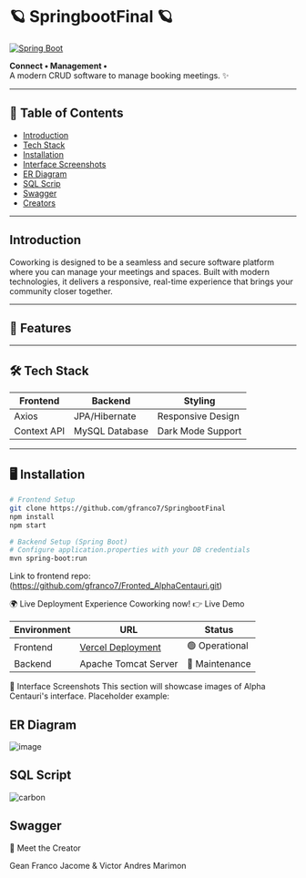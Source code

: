 
# 🪐 SpringbootFinal 🪐

[![Spring Boot](https://img.shields.io/badge/Spring%20Boot-3.1.5-green?logo=spring)](https://spring.io/)  

**Connect • Management •**  
A modern CRUD software to manage booking meetings. ✨


---

## 📑 Table of Contents

- [Introduction](#-introduction)
- [Tech Stack](#-tech-stack)
- [Installation](#-installation)
- [Interface Screenshots](#-interface-screenshots)
- [ER Diagram](#-ER-Diagram)
- [SQL Scrip](#-SQL-Scrip)
- [Swagger](#-Swagger)
- [Creators](#-creators)

---

## Introduction

Coworking is designed to be a seamless and secure software platform where you can manage your meetings and spaces. Built with modern technologies, it delivers a responsive, real-time experience that brings your community closer together.

---

## 🚀 Features


---

## 🛠️ Tech Stack

| Frontend              | Backend               | Styling            |
|-----------------------|-----------------------|--------------------|
| Axios                 | JPA/Hibernate         | Responsive Design  |
| Context API           | MySQL Database        | Dark Mode Support  |

---

## 🖥️ Installation

```bash
# Frontend Setup
git clone https://github.com/gfranco7/SpringbootFinal
npm install
npm start

# Backend Setup (Spring Boot)
# Configure application.properties with your DB credentials
mvn spring-boot:run

```

Link to frontend repo: (https://github.com/gfranco7/Fronted_AlphaCentauri.git)

🌍 Live Deployment
Experience Coworking now!
👉 Live Demo

| Environment | URL | Status |
|-------------|-----|--------|
| Frontend | [Vercel Deployment]() | 🟢 Operational |
| Backend | Apache Tomcat Server | 🔧 Maintenance |

📸 Interface Screenshots
This section will showcase images of Alpha Centauri's interface.
Placeholder example:


## ER Diagram
![image](https://github.com/user-attachments/assets/aa8da215-ed93-44c3-be37-9ec66041b30b)

## SQL Script
![carbon](https://github.com/user-attachments/assets/97a4a69f-a140-4789-a24b-0d9532d38046)

## Swagger


👥 Meet the Creator

Gean Franco Jacome & Victor Andres Marimon
